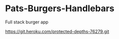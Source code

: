 # Pats-Burgers-Handlebars

Full stack burger app

https://git.heroku.com/protected-depths-76279.git
